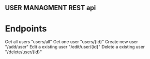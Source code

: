 ## USER MANAGMENT REST api
# Endpoints
Get all users "users/all"
Get one user "users/{id}"
Create new user "/add/user"
Edit a existing user "/edit/user/{id}"
Delete a existing user "/delete/user/{id}"
